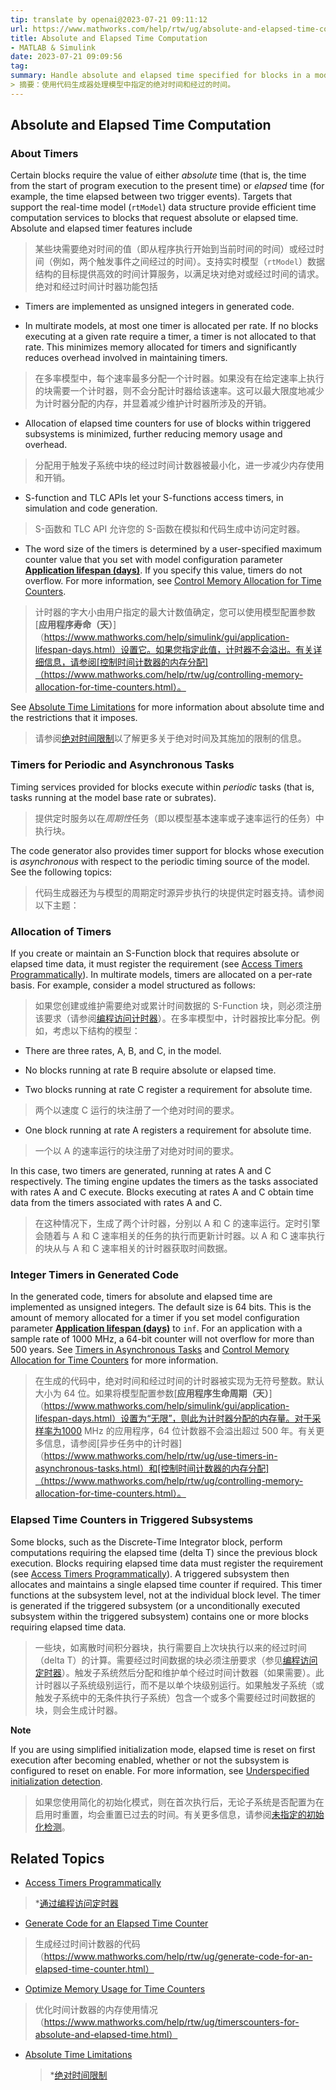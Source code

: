 ```yaml
---
tip: translate by openai@2023-07-21 09:11:12
url: https://www.mathworks.com/help/rtw/ug/absolute-and-elapsed-time-computation.html
title: Absolute and Elapsed Time Computation
- MATLAB & Simulink
date: 2023-07-21 09:09:56
tag: 
summary: Handle absolute and elapsed time specified for blocks in a model with the code generator.
> 摘要：使用代码生成器处理模型中指定的绝对时间和经过的时间。
---
```


## Absolute and Elapsed Time Computation

### About Timers

Certain blocks require the value of either _absolute_ time (that is, the time from the start of program execution to the present time) or _elapsed_ time (for example, the time elapsed between two trigger events). Targets that support the real-time model (`rtModel`) data structure provide efficient time computation services to blocks that request absolute or elapsed time. Absolute and elapsed timer features include

> 某些块需要绝对时间的值（即从程序执行开始到当前时间的时间）或经过时间（例如，两个触发事件之间经过的时间）。支持实时模型（`rtModel`）数据结构的目标提供高效的时间计算服务，以满足块对绝对或经过时间的请求。绝对和经过时间计时器功能包括

- Timers are implemented as unsigned integers in generated code.

- In multirate models, at most one timer is allocated per rate. If no blocks executing at a given rate require a timer, a timer is not allocated to that rate. This minimizes memory allocated for timers and significantly reduces overhead involved in maintaining timers.

> 在多率模型中，每个速率最多分配一个计时器。如果没有在给定速率上执行的块需要一个计时器，则不会分配计时器给该速率。这可以最大限度地减少为计时器分配的内存，并显着减少维护计时器所涉及的开销。

- Allocation of elapsed time counters for use of blocks within triggered subsystems is minimized, further reducing memory usage and overhead.

> 分配用于触发子系统中块的经过时间计数器被最小化，进一步减少内存使用和开销。

- S-function and TLC APIs let your S-functions access timers, in simulation and code generation.

> S-函数和 TLC API 允许您的 S-函数在模拟和代码生成中访问定时器。

- The word size of the timers is determined by a user-specified maximum counter value that you set with model configuration parameter [**Application lifespan (days)**](https://www.mathworks.com/help/simulink/gui/application-lifespan-days.html). If you specify this value, timers do not overflow. For more information, see [Control Memory Allocation for Time Counters](https://www.mathworks.com/help/rtw/ug/controlling-memory-allocation-for-time-counters.html).

> 计时器的字大小由用户指定的最大计数值确定，您可以使用模型配置参数[**应用程序寿命（天）**]（https://www.mathworks.com/help/simulink/gui/application-lifespan-days.html）设置它。如果您指定此值，计时器不会溢出。有关详细信息，请参阅[控制时间计数器的内存分配]（https://www.mathworks.com/help/rtw/ug/controlling-memory-allocation-for-time-counters.html）。

See [Absolute Time Limitations](https://www.mathworks.com/help/rtw/ug/absolute-time-limitations.html) for more information about absolute time and the restrictions that it imposes.

> 请参阅[绝对时间限制](https://www.mathworks.com/help/rtw/ug/absolute-time-limitations.html)以了解更多关于绝对时间及其施加的限制的信息。

### Timers for Periodic and Asynchronous Tasks

Timing services provided for blocks execute within _periodic_ tasks (that is, tasks running at the model base rate or subrates).

> 提供定时服务以在*周期性*任务（即以模型基本速率或子速率运行的任务）中执行块。

The code generator also provides timer support for blocks whose execution is _asynchronous_ with respect to the periodic timing source of the model. See the following topics:

> 代码生成器还为与模型的周期定时源异步执行的块提供定时器支持。请参阅以下主题：

### Allocation of Timers

If you create or maintain an S-Function block that requires absolute or elapsed time data, it must register the requirement (see [Access Timers Programmatically](https://www.mathworks.com/help/rtw/ug/access-timers-programmatically.html)). In multirate models, timers are allocated on a per-rate basis. For example, consider a model structured as follows:

> 如果您创建或维护需要绝对或累计时间数据的 S-Function 块，则必须注册该要求（请参阅[编程访问计时器](https://www.mathworks.com/help/rtw/ug/access-timers-programmatically.html)）。在多率模型中，计时器按比率分配。例如，考虑以下结构的模型：

- There are three rates, A, B, and C, in the model.
- No blocks running at rate B require absolute or elapsed time.

- Two blocks running at rate C register a requirement for absolute time.

> 两个以速度 C 运行的块注册了一个绝对时间的要求。

- One block running at rate A registers a requirement for absolute time.

> 一个以 A 的速率运行的块注册了对绝对时间的要求。

In this case, two timers are generated, running at rates A and C respectively. The timing engine updates the timers as the tasks associated with rates A and C execute. Blocks executing at rates A and C obtain time data from the timers associated with rates A and C.

> 在这种情况下，生成了两个计时器，分别以 A 和 C 的速率运行。定时引擎会随着与 A 和 C 速率相关的任务的执行而更新计时器。以 A 和 C 速率执行的块从与 A 和 C 速率相关的计时器获取时间数据。

### Integer Timers in Generated Code

In the generated code, timers for absolute and elapsed time are implemented as unsigned integers. The default size is 64 bits. This is the amount of memory allocated for a timer if you set model configuration parameter [**Application lifespan (days)**](https://www.mathworks.com/help/simulink/gui/application-lifespan-days.html) to `inf`. For an application with a sample rate of 1000 MHz, a 64-bit counter will not overflow for more than 500 years. See [Timers in Asynchronous Tasks](https://www.mathworks.com/help/rtw/ug/use-timers-in-asynchronous-tasks.html) and [Control Memory Allocation for Time Counters](https://www.mathworks.com/help/rtw/ug/controlling-memory-allocation-for-time-counters.html) for more information.

> 在生成的代码中，绝对时间和经过时间的计时器被实现为无符号整数。默认大小为 64 位。如果将模型配置参数[**应用程序生命周期（天）**]（https://www.mathworks.com/help/simulink/gui/application-lifespan-days.html）设置为“无限”，则此为计时器分配的内存量。对于采样率为1000 MHz 的应用程序，64 位计数器不会溢出超过 500 年。有关更多信息，请参阅[异步任务中的计时器]（https://www.mathworks.com/help/rtw/ug/use-timers-in-asynchronous-tasks.html）和[控制时间计数器的内存分配]（https://www.mathworks.com/help/rtw/ug/controlling-memory-allocation-for-time-counters.html）。

### Elapsed Time Counters in Triggered Subsystems

Some blocks, such as the Discrete-Time Integrator block, perform computations requiring the elapsed time (delta T) since the previous block execution. Blocks requiring elapsed time data must register the requirement (see [Access Timers Programmatically](https://www.mathworks.com/help/rtw/ug/access-timers-programmatically.html)). A triggered subsystem then allocates and maintains a single elapsed time counter if required. This timer functions at the subsystem level, not at the individual block level. The timer is generated if the triggered subsystem (or a unconditionally executed subsystem within the triggered subsystem) contains one or more blocks requiring elapsed time data.

> 一些块，如离散时间积分器块，执行需要自上次块执行以来的经过时间（delta T）的计算。需要经过时间数据的块必须注册要求（参见[编程访问定时器](https://www.mathworks.com/help/rtw/ug/access-timers-programmatically.html)）。触发子系统然后分配和维护单个经过时间计数器（如果需要）。此计时器以子系统级别运行，而不是以单个块级别运行。如果触发子系统（或触发子系统中的无条件执行子系统）包含一个或多个需要经过时间数据的块，则会生成计时器。

**Note**

If you are using simplified initialization mode, elapsed time is reset on first execution after becoming enabled, whether or not the subsystem is configured to reset on enable. For more information, see [Underspecified initialization detection](https://www.mathworks.com/help/simulink/gui/underspecified-initialization-detection.html).

> 如果您使用简化的初始化模式，则在首次执行后，无论子系统是否配置为在启用时重置，均会重置已过去的时间。有关更多信息，请参阅[未指定的初始化检测](https://www.mathworks.com/help/simulink/gui/underspecified-initialization-detection.html)。

## Related Topics

- [Access Timers Programmatically](https://www.mathworks.com/help/rtw/ug/access-timers-programmatically.html)

> \*[通过编程访问定时器](https://www.mathworks.com/help/rtw/ug/access-timers-programmatically.html)

- [Generate Code for an Elapsed Time Counter](https://www.mathworks.com/help/rtw/ug/generate-code-for-an-elapsed-time-counter.html)

> 生成经过时间计数器的代码（https://www.mathworks.com/help/rtw/ug/generate-code-for-an-elapsed-time-counter.html）

- [Optimize Memory Usage for Time Counters](https://www.mathworks.com/help/rtw/ug/timerscounters-for-absolute-and-elapsed-time.html)

> 优化时间计数器的内存使用情况（https://www.mathworks.com/help/rtw/ug/timerscounters-for-absolute-and-elapsed-time.html）

- [Absolute Time Limitations](https://www.mathworks.com/help/rtw/ug/absolute-time-limitations.html)
  > \*[绝对时间限制](https://www.mathworks.com/help/rtw/ug/absolute-time-limitations.html)
